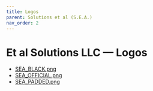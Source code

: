 ```yaml
---
title: Logos
parent: Solutions et al (S.E.A.)
nav_order: 2
---
```


# Et al Solutions LLC — Logos

- [SEA_BLACK.png](/assets/logos/et-al-solutions-llc/SEA_BLACK.png)
- [SEA_OFFICIAL.png](/assets/logos/et-al-solutions-llc/SEA_OFFICIAL.png)
- [SEA_PADDED.png](/assets/logos/et-al-solutions-llc/SEA_PADDED.png)
